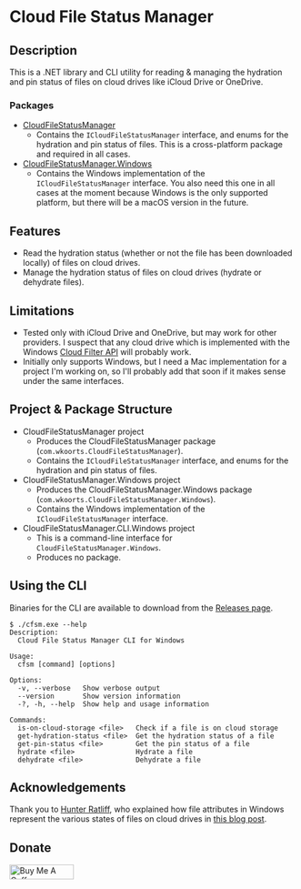 # Cloud File Status Manager

## Description

This is a .NET library and CLI utility for reading & managing the hydration and pin status of files on cloud drives like iCloud Drive or OneDrive.

### Packages

- [CloudFileStatusManager](https://www.nuget.org/packages/com.wkoorts.CloudFileStatusManager)
  - Contains the `ICloudFileStatusManager` interface, and enums for the hydration and pin status of files. This is a cross-platform package and required in all cases.
- [CloudFileStatusManager.Windows](https://www.nuget.org/packages/com.wkoorts.CloudFileStatusManager.Windows)
  - Contains the Windows implementation of the `ICloudFileStatusManager` interface.  You also need this one in all cases at the moment because Windows is the only supported platform, but there will be a macOS version in the future.

## Features

- Read the hydration status (whether or not the file has been downloaded locally) of files on cloud drives.
- Manage the hydration status of files on cloud drives (hydrate or dehydrate files).

## Limitations

- Tested only with iCloud Drive and OneDrive, but may work for other providers.  I suspect that any cloud drive which is implemented with the Windows [Cloud Filter API](https://learn.microsoft.com/en-us/windows/win32/cfapi/cloud-filter-reference) will probably work.
- Initially only supports Windows, but I need a Mac implementation for a project I'm working on, so I'll probably add that soon if it makes sense under the same interfaces.

## Project & Package Structure

- CloudFileStatusManager project
  - Produces the CloudFileStatusManager package (`com.wkoorts.CloudFileStatusManager`).
  - Contains the `ICloudFileStatusManager` interface, and enums for the hydration and pin status of files.
- CloudFileStatusManager.Windows project
  - Produces the CloudFileStatusManager.Windows package (`com.wkoorts.CloudFileStatusManager.Windows`).
  - Contains the Windows implementation of the `ICloudFileStatusManager` interface.
- CloudFileStatusManager.CLI.Windows project
  - This is a command-line interface for `CloudFileStatusManager.Windows`.
  - Produces no package.

## Using the CLI

Binaries for the CLI are available to download from the [Releases page](https://github.com/WayneKoorts/CloudFileStatusManager/releases).

```shell
$ ./cfsm.exe --help
Description:
  Cloud File Status Manager CLI for Windows

Usage:
  cfsm [command] [options]

Options:
  -v, --verbose   Show verbose output
  --version       Show version information
  -?, -h, --help  Show help and usage information

Commands:
  is-on-cloud-storage <file>   Check if a file is on cloud storage
  get-hydration-status <file>  Get the hydration status of a file
  get-pin-status <file>        Get the pin status of a file
  hydrate <file>               Hydrate a file
  dehydrate <file>             Dehydrate a file
```

## Acknowledgements

Thank you to [Hunter Ratliff](https://hratliff.com/), who explained how file attributes in Windows represent the various states of files on cloud drives in [this blog post](https://hratliff.com/posts/icloud-onedrive-syncing-in-cmd/).

## Donate

<a href="https://www.buymeacoffee.com/waynekoorts" target="_blank"><img src="https://cdn.buymeacoffee.com/buttons/default-yellow.png" alt="Buy Me A Coffee" height="26" width="113"></a>

